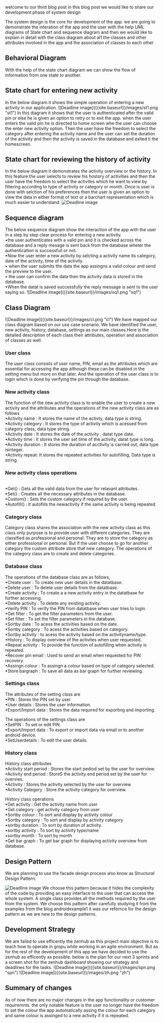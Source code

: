 welcome to our third blog post in this blog post we would like to share our development phase of system design

The system design is the core for development of the app. we are going to demonstrate the interation of the app and the user with the help UML diagrams of State chart and sequence diagram and then we would like to explain in detail with the class diagram about al1 the classes and other attributes involved in the app and the association of classes to each other

<h2>Behavioral Diagram</h2>
 With the help of the state chart diagram we can show the flow of information from one state to another. 
 <h2>State chart for entering new activity</h2>
 In the below diagram it shows the simple operation of entering a new activity in our application. 
![Deadline image]({{site.baseurl}}/images/st1.png "st1")
In this diagram it shows that the user is authenticated after the valid pin or else he is given an option to retry or to exit the app.
when the user enters the valid pin he is directed to home screen whe the user can choose the enter new activity option. Then the user have the freedom to select the category after entering the activity name and the user can set the duration of the activity and then the activity is saved in the database and exited ti the homescreen.

<h2>State chart for reviewing the history of activity</h2>

In the below diagram it demonstrates the activity overview or the history. In this feature the user selects to review his hostory of activities and then the user have the freedom to select the activites which he want to view by filtering according to type of activity or category or month. Once is user is done with selction of his preferences then the user is given an option to view the data in either format of text or a barchart representation which is much easier to understand.
![Deadline image]({{site.baseurl}}/images/st2.png "st2")

<h2>Sequence diagram</h2> 
The below sequence diagram show the interaction of the app with the user in a step by step clear process for entering a new activity.
<br>•the user authenticates with a valid pin and it is checked across the database and a reply mesage is sent back from the database wheter the authentication is successfull or not.
<br>•Now the user enter a new activity by selcting a activity name its category, date of the activity, time of the activity.
<br>• when the user submits the data the app assingns a valid colour and send the preview to the user.
<br>• the user can confirm the data then the activity data is stored in the database.
<br>•When the datat is saved successfully the reply message is sent to the user saying so.
![Deadline image]({{site.baseurl}}/images/sq1.png "sq1")

<h2>Class Diagram</h2>
![Deadline image]({{site.baseurl}}/images/cl.png "cl")
We have mapped our class diagram based on our use case scenario. We have identified the user, new activity, history, database, settings as our main classes.Here is the detailed description of each class their attributes, operation and association of classes as well.

<h3>User class</h3>
The user class consists of user name, PIN, email as the attributes which are essential for accessing the app although these can be disabled in the setting menu but more on that later.
And the operation of the user class is to login which is done by verifying the pin through the database.
<h3>New activity class</h3>
The function of the new activity class is to enable the user to create a new activity and the attributes and the operations of the new activity class are as follows
<br>•Activity name : It stores the name of the activty, data type is string.
<br>•Activity category : It stores the type of activity which is acessed from category class, data type string.
<br>•Activity date : It stores the date of the activity , datat type date.
<br>•Activity time : It stores the user set time of the activity, datat type is long.
<br>•Activity duration : It stores the duration of acctivity is carried out, data type isinteger.
<br>•Activity repeat: It stores the repeated activities for autofilling, Data type is string.

<h3>New activity class operations</h3>
<br>•Get() : Gets all the valid data from the user for relavant attributes.
<br>•Set() : Creates all the necessary attributes in the database.
<br>•Custom() : Sets the custom category if required by the user.
<br>•Autofill() : It autofiils the newactivity if the same activity is being repeated.

<h3>Category class</h3>
Category class shares the association with the new activity class as this class only purpose is to provide user with different categories. They are classified as professional and personal. They are to store the category as either professional or personal.
But if the user choose to go for another category the custom attribute store that new category.
The operations of the category class are to create and delete categories.

<h3>Database class</h3>
The operations of the database class are as follows,
<br>•Create user : To create new user details in the datatbase.
<br>•Delete user : To delete user details from the datatbase.
<br>•Create activity : To create a a new activity entry in the datatbase for further accessing.
<br>•Delete activity : To delete any existing activity.
<br>•Verify PIN : To verify the PIN from datatbase when user tries to login.
<br>•Get filter : To get the filter parameters from the user.
<br>•Set filter : To set the filter parameters in the database.
<br>•Sortby date : To acess the activities based on the date.
<br>•Sortby category : To acess the activities based on category.
<br>•Sortby activity : to acess the activity based on the activityname/type.
<br>•History : To display overview of the activites when user requested.
<br>•Repeat activity : To provide the function of autofilling when activity is repeated.
<br>•Recover pin email : Used to send an email when requested for PIN recovery.
<br>•Assingn colour : To assingn a colour based on type of category selected.
<br>•Store bargraph : To save all data as bar graph for further reviewing.

<h3>Settings class</h3>
The attributes of the setting class are
<br>•PIN : Stores the PIN set by user
<br>•User details : Stores the user information.
<br>•Export/Import data : Stores the data required for exporting and importing.

The operations of the settings class are
<br>•SetPIN : To set or edit PIN.
<br>•Export/Import data : To export or import data via email or to another android device.
<br>•SetUserdetails : To edit the user details.

<h3>History class</h3>
History class attributes
<br>•Activity start period : Stores the start pediod set by the user for overview.
<br>•Activity end period : StoreS the activity end period set by the user for overvies.
<br>•Activity : Stores the activity selected by the user for overview
<br>•Activity Category : Store the activity category for overview.

History class operations
<br>•Get activity : Get the activity name from user
<br>•Get category : get activity category from user
<br>•Sortby colour : To sort and display by activity colour
<br>•Sortby category : To sort and display by activity category
<br>•sortby duration : To sort by duration of activity.
<br>•sortby activity : To sort by activity type/name
<br>•sortby month : To sort by month
<br>•Get bar graph : To get bar graph for displaying activity overview from database.

<h2>Design Pattern</h2>

We are planning to use the facade design process also know as Structural Design Pattern.

![Deadline image]({{site.baseurl}}/images/123456.png "123456")
We choose this pattern because it hides the complexity of the code by providing an easy interface to the user that can access the whole system. A single class provides all the methods required by the user from the system. We choose this pattern after carefully studying it from the examples from the blog androidexample1 it was our refernce for the design pattern as we are new to the design patterns.
<h2>Development Strategy</h2>
We are failed to use efficently the zenhub as this project main objective is to teach how to operate in gropu while working in an agile environment. But as for the rest of the development of this app we have decided to use the zenhub as efficently as possible.
below is the plan for our next 3 sprints and a screen shot for the zenhub dashboard showing our strategy and deadlines for the tasks.
![Deadline image]({{site.baseurl}}/images/spn.png "spn")
![Deadline image]({{site.baseurl}}/images/zh.png "zh")

<h2>Summary of changes</h2>
 
 As of now there are no major changes in the app functionality or customer requiremnts. the only notable feature is the user no longer have the freedom to set the colour the app automatically assing the colour for each category and same colour is assinged to a new activity if it is repeated.
